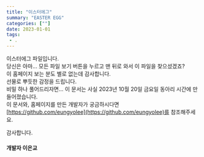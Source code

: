 ```yaml
---
title: "이스터에그"
summary: "EASTER EGG"
categories: [""]
date: 2023-01-01
tags:
 - .
---
```


이스터에그 파일입니다.  
당신은 아마... 모든 파일 보기 버튼을 누르고 맨 뒤로 와서 이 파일을 찾으셨겠죠?  
이 홈페이지 보는 분도 별로 없는데 감사합니다.  
선물로 뿌듯한 감정을 드립니다.  
비밀 하나 풀어드리자면... 이 문서는 사실 2023년 10월 20일 금요일 동아리 시간에 만들어졌습니다.  
이 문서와, 홈페이지를 만든 개발자가 궁금하시다면 [https://github.com/eungyolee](https://github.com/eungyolee)를 참조해주세요.

감사합니다.

#### 개발자 이은교
